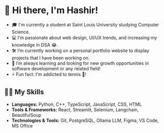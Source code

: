 # 👋 Hi there, I'm Hashir!

- 🎓 I'm currently a student at Saint Louis University studying Computer Science.
- 💻 I’m passionate about web design, UI/UX trends, and increasing my knowledge in DSA 😂. 
- 🛠️ I’m currently working on a personal portfolio website to display projects that I have been working on.
- 🌱 I’m always learning and looking for new growth opportunities in software development or any related field!
- ⚡ Fun fact: I'm addicted to tennis 🎾!

## 🧑‍💻 My Skills

- **Languages:** Python, C++, TypeScript, JavaScript, CSS, HTML
- **Tools & Frameworks:** React, Streamlit, Selenium, Langchain, BeautifulSoup
- **Technologies & Tools:** Git, PostgreSQL, Ollama LLM, Figma, VS Code, MS Office
